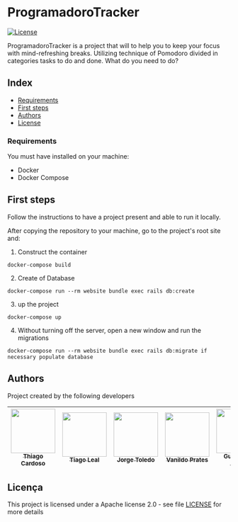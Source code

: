 # ProgramadoroTracker

[![License](https://img.shields.io/badge/License-Apache%202.0-blue.svg)](https://opensource.org/licenses/Apache-2.0)

ProgramadoroTracker is a project that will to help you to keep your focus with mind-refreshing breaks. 
Utilizing technique of Pomodoro divided in categories tasks to do and done.
What do you need to do?

## Index

- [Requirements](#requirements)
- [First steps](#first-steps)
- [Authors](#authors)
- [License](#license)

### Requirements

You must have installed on your machine:

- Docker
- Docker Compose

## First steps


Follow the instructions to have a project present and able to run it locally.

After copying the repository to your machine, go to the project's root site and:


1.  Construct the container

```
docker-compose build
```

2.  Create of Database

```
docker-compose run --rm website bundle exec rails db:create
```

3.  up the project

```
docker-compose up
```

4. Without turning off the server, open a new window and run the migrations

```
docker-compose run --rm website bundle exec rails db:migrate if necessary populate database

```


## Authors

Project created by the following developers

<!-- ALL-CONTRIBUTORS-LIST:START - Do not remove or modify this section -->
<!-- prettier-ignore -->
| [<img src="https://avatars1.githubusercontent.com/u/1753070?s=460&v=4" width="100px;"/><br /><sub><b>Thiago Cardoso</b></sub>](https://github.com/Thiago-Cardoso)<br /> | [<img src="https://avatars1.githubusercontent.com/u/5727529?s=460&v=4" width="100px;"/><br /><sub><b>Tiago Leal</b></sub>](https://github.com/tiagoleal)<br /> | [<img src="https://avatars0.githubusercontent.com/u/5173633?s=460&v=4" width="100px;"/><br /><sub><b>Jorge Toledo</b></sub>](https://github.com/jorgemtoledo)<br /> | [<img src="https://avatars3.githubusercontent.com/u/753592?s=460&v=4" width="100px;"/><br /><sub><b>Vanildo Prates</b></sub>](https://github.com/vprates)<br /> | [<img src="https://avatars0.githubusercontent.com/u/25970313?s=460&v=4" width="100px;"/><br /><sub><b>Guilherme Arôxa</b></sub>](https://github.com/GuilhermeAroxa)<br /> |
| :---: | :---: | :---: | :---: | :---: |

## Licença

This project is licensed under a Apache license 2.0 - see file [LICENSE](LICENSE) for more details
